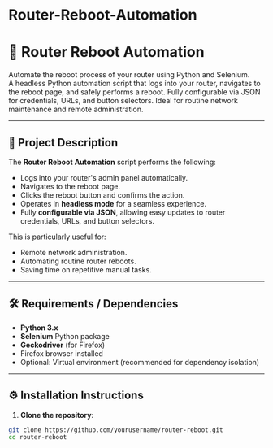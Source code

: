 # Router-Reboot-Automation


# 🚀 Router Reboot Automation

Automate the reboot process of your router using Python and Selenium.  
A headless Python automation script that logs into your router, navigates to the reboot page, and safely performs a reboot. Fully configurable via JSON for credentials, URLs, and button selectors. Ideal for routine network maintenance and remote administration.

---

## 🔹 Project Description

The **Router Reboot Automation** script performs the following:

- Logs into your router's admin panel automatically.
- Navigates to the reboot page.
- Clicks the reboot button and confirms the action.
- Operates in **headless mode** for a seamless experience.
- Fully **configurable via JSON**, allowing easy updates to router credentials, URLs, and button selectors.

This is particularly useful for:

- Remote network administration.
- Automating routine router reboots.
- Saving time on repetitive manual tasks.

---

## 🛠️ Requirements / Dependencies

- **Python 3.x**
- **Selenium** Python package
- **Geckodriver** (for Firefox)
- Firefox browser installed
- Optional: Virtual environment (recommended for dependency isolation)

---

## ⚙️ Installation Instructions

1. **Clone the repository**:

```bash
git clone https://github.com/yourusername/router-reboot.git
cd router-reboot
